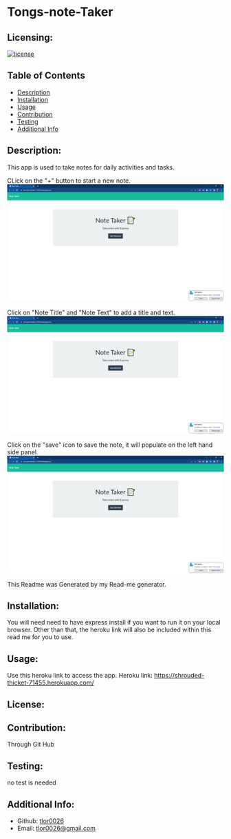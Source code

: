 # Tongs-note-Taker
  ## Licensing:
  [![license](https://img.shields.io/badge/license--blue)](https://shields.io)
  ## Table of Contents 
  - [Description](#description)
  - [Installation](#installation)
  - [Usage](#usage)
  - [Contribution](#contribution)
  - [Testing](#testing)
  - [Additional Info](#additional-info)
  ## Description:
  This app is used to take notes for daily activities and tasks. 
  
CLick on the "+" button to start a new note.
  ![alt text](/Heroku%201.PNG)

Click on "Note Title" and "Note Text" to add a title and text. 
  ![alt text](/Heroku%201.PNG)

Click on the "save" icon to save the note, it will populate on the left hand side panel.
  ![alt text](/Heroku%201.PNG)
  
  This Readme was Generated by my Read-me generator.
  ## Installation:
  You will need need to have express install if you want to run it on your local browser. Other than that, the heroku link will also be included within this read me for you to use.
  ## Usage:
  Use this heroku link to access the app. Heroku link: https://shrouded-thicket-71455.herokuapp.com/
  ## License:
  
  ## Contribution:
  Through Git Hub
  ## Testing:
  no test is needed
  ## Additional Info:
  - Github: [tlor0026](https://github.com/tlor0026)
  - Email: tlor0026@gmail.com 
